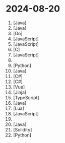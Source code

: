 # 2024-08-20

1. [](https://github.comundefined "《Hello 算法》：动画图解、一键运行的数据结构与算法教程。支持 Python, Java, C++, C, C#, JS, Go, Swift, Rust, Ruby, Kotlin, TS, Dart 代码。简体版和繁体版同步更新，English version ongoing") [Java]
2. [](https://github.comundefined "ehviewer，用爱发电，快乐前行") [Java]
3. [](https://github.comundefined "An all-in-one observability solution which aims to combine the advantages of Prometheus and Grafana. It manages alert rules and visualizes metrics, logs, traces in a beautiful web UI.") [Go]
4. [](https://github.comundefined "Running V2ray inside edge/serverless runtime") [JavaScript]
5. [](https://github.comundefined "FongMi影视和tvbox配置文件，如果喜欢，请Fork自用。使用前请仔细阅读仓库说明，一旦使用将被视为你已了解。") [JavaScript]
6. [](https://github.comundefined "A local DNS server to obtain the fastest website IP for the best Internet experience, support DoT, DoH. 一个本地DNS服务器，获取最快的网站IP，获得最佳上网体验，支持DoH，DoT。") [C]
7. [](https://github.comundefined "一套遵循原生态开发模式的 Web UI 组件库，采用自身轻量级模块化规范，易上手，可以更简单快速地构建网页界面。") [JavaScript]
8. [](https://github.comundefined "冴羽写博客的地方，预计写四个系列：JavaScript深入系列、JavaScript专题系列、ES6系列、React系列。") 
9. [](https://github.comundefined "Steam 挂刀行情站 —— 24小时自动更新的 BUFF & IGXE & C5 & UUYP 挂刀比例数据 | Track cheap Steam Community Market items on buff.163.com, igxe.cn, c5game.com and youpin898.com.") [Python]
10. [](https://github.comundefined "Jeepay是一套适合互联网企业使用的开源支付系统，支持多渠道服务商和普通商户模式。已对接微信支付，支付宝，云闪付官方接口，支持聚合码支付。") [Java]
11. [](https://github.comundefined "Patch all versions of Unity3D and UnityHub for Windows, MacOS, Linux and Docker.") [C#]
12. [](https://github.comundefined "Unity3D Client And C# Server Framework") [C#]
13. [](https://github.comundefined "🎉 vue admin,vue3 admin,vue3.0 admin,vue后台管理,vue-admin,vue3.0-admin,admin,vue-admin,vue-element-admin,ant-design,vab admin pro,vab admin plus,vue admin plus,vue admin pro") [Vue]
14. [](https://github.comundefined "使用Ansible脚本安装K8S集群，介绍组件交互原理，方便直接，不受国内网络环境影响") [Jinja]
15. [](https://github.comundefined "插件化、定制化、无广告的免费音乐播放器") [TypeScript]
16. [](https://github.comundefined "🔥 官方推荐 🔥 RuoYi-Vue 全新 Pro 版本，优化重构所有功能。基于 Spring Boot + MyBatis Plus + Vue & Element 实现的后台管理系统 + 微信小程序，支持 RBAC 动态权限、数据权限、SaaS 多租户、Flowable 工作流、三方登录、支付、短信、商城、CRM、ERP、AI 大模型等功能。你的 ⭐️ Star ⭐️，是作者生发的动力！") [Java]
17. [](https://github.comundefined "Rime 配置：雾凇拼音 | 长期维护的简体词库") [Lua]
18. [](https://github.comundefined "PT 助手 Plus，为 Microsoft Edge、Google Chrome、Firefox 浏览器插件（Web Extensions），主要用于辅助下载 PT 站的种子。") [JavaScript]
19. [](https://github.comundefined "ChatGPT 中文调教指南。各种场景使用指南。学习怎么让它听你的话。") 
20. [](https://github.comundefined "强大易用的开源建站工具。") [Java]
21. [](https://github.comundefined "WTF Solidity 极简入门教程，供小白们使用。Now supports English! 官网: https://wtf.academy") [Solidity]
22. [](https://github.comundefined "Chinese version of CLIP which achieves Chinese cross-modal retrieval and representation generation.") [Python]
